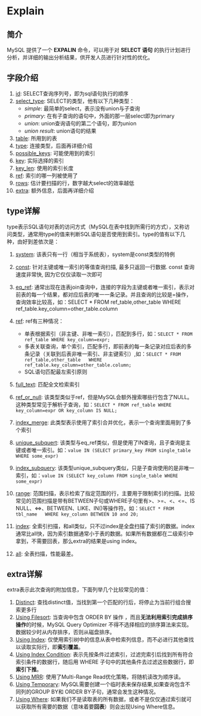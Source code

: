 # Explain

## 简介

MySQL 提供了一个 **EXPALIN** 命令，可以用于对 **SELECT 语句** 的执行计划进行分析，并详细的输出分析结果，供开发人员进行针对性的优化。

## 字段介绍

1. <u>id</u>: SELECT查询序列号，即为sql语句执行的顺序
2. <u>select_type</u>:  SELECT的类型，他有以下几种类型：
   - *simple*: 最简单的select，表示没有union与子查询
   - *primary*: 在有子查询的语句中，外面的那一层select即为primary
   - *union*: union查询语句的第二个语句，即为union
   - *union result*: union语句的结果
3. <u>table</u>: 所用到的表
4. <u>type</u>: 连接类型，后面再详细介绍
5. <u>possible_keys</u>: 可能使用到的索引
6. <u>key</u>: 实际选择的索引
7. <u>key_len</u>: 使用的索引长度
8. <u>ref</u>: 索引的哪一列被使用了
9. <u>rows</u>: 估计要扫描的行，数字越大select的效率越低
10. <u>extra</u>: 额外信息，后面再详细介绍

## type详解

type表示SQL语句对表的访问方式（MySQL在表中找到所需行的方式），又称访问类型，通常用type的值来判断SQL语句是否使用到索引。type的值有以下几种，由好到差依次是：

1. <u>system</u>: 该表只有一行（相当于系统表），system是const类型的特例

2. <u>const</u>: 针对主键或唯一索引的等值查询扫描, 最多只返回一行数据. const 查询速度非常快, 因为它仅仅读取一次即可

3. <u>eq_ref</u>: 通常出现在连表join查询中，连接的字段为主键或者唯一索引，表示对前表的每一个结果，都对应后表的唯一一条记录。并且查询的比较是=操作，查询效率比较高，如：SELECT * FROM ref_table,other_table WHERE ref_table.key_column=other_table.column

4. <u>ref</u>: ref有三种情况：
   - 单表根据索引（非主键、非唯一索引），匹配到多行，如：`SELECT * FROM ref_table WHERE key_column=expr;`
   - 多表关联查询，单个索引，匹配多行，即前表的每一条记录对应后表的多条记录（关联到后表非唯一索引、非主键索引）,如：`SELECT * FROM ref_table,other_table   WHERE ref_table.key_column=other_table.column;`
   - SQL语句匹配最左索引原则

5. <u>full_text</u>: 匹配全文检索索引

6. <u>ref_or_null</u>: 该类型类似于ref，但是MySQL会额外搜索哪些行包含了NULL。这种类型常见于解析子查询，如：`SELECT * FROM ref_table WHERE key_column=expr OR key_column IS NULL;`

7. <u>index_merge</u>: 此类型表示使用了索引合并优化，表示一个查询里面用到了多个索引

8. <u>unique_subquert</u>: 该类型与eq_ref类似，但是使用了IN查询，且子查询是主键或者唯一索引。如：`value IN (SELECT primary_key FROM single_table WHERE some_expr)`

9. <u>index_subquery</u>: 该类型unique_subquery类似，只是子查询使用的是非唯一索引，如：`value IN (SELECT key_column FROM single_table WHERE some_expr)`

10. <u>range</u>: 范围扫描，表示检索了指定范围的行，主要用于限制索引的扫描。比较常见的范围扫描是带有BETWEEN子句或WHERE子句里有>、>=、<、<=、IS NULL、<=>、BETWEEN、LIKE、IN()等操作符。如：`SELECT * FROM tbl_name   WHERE key_column BETWEEN 10 and 20;`

11. <u>index</u>: 全索引扫描，和all类似，只不过index是全盘扫描了索引的数据。index通常比all快，因为索引数据通常小于表的数据。如果所有数据都在二级索引中拿到，不需要回表，那么extra的结果是using index。

12. <u>all</u>: 全表扫描，性能最差。

## extra详解

extra表示此次查询的附加信息，下面列举几个比较常见的值：

1. <u>Distinct</u>: 查找distinct值，当找到第一个匹配的行后，将停止为当前行组合搜索更多行
2. <u>Using Filesort</u>: 当查询中包含 ORDER BY 操作 ，而且**无法利用索引完成排序操作**的时候，MySQL Query Optimizer 不得不选择相应的排序算法来实现。数据较少时从内存排序，否则从磁盘排序。
3. <u>Using Index</u>: 仅使用索引树中的信息从表中检索列信息，而不必进行其他查找以读取实际行，即**索引覆盖**。
4. <u>Using Index Condition</u>: 表示先按条件过滤索引，过滤完索引后找到所有符合索引条件的数据行，随后用 WHERE 子句中的其他条件去过滤这些数据行，即**索引下推**。
5. <u>Using MRR</u>: 使用了Multi-Range Read优化策略，将随机读改为顺序读。
6. <u>Using Temporary</u>: MySQL需要创建一个临时表来保存结果,如果查询包含不同列的GROUP BY和 ORDER BY子句，通常会发生这种情况。
7. <u>Using Where</u>: 如果我们不是读取表的所有数据，或者不是仅仅通过索引就可以获取所有需要的数据（意味着要**回表**）则会出现Using Where信息。

